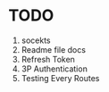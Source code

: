 # TODO

1. socekts
2. Readme file docs
3. Refresh Token
4. 3P Authentication
5. Testing Every Routes

